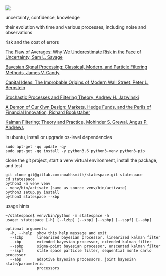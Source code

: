 <img src="https://gitlab.com/noahhsmith/statespace/raw/master/docs/images/udfactoring.png" align="center"/>

uncertainty, confidence, knowledge

their evolution with time and various processes, including noise and observations

risk and the cost of errors

[The Flaw of Averages: Why We Underestimate Risk in the Face of Uncertainty, Sam L. Savage](http://a.co/cDDBO9p)

[Bayesian Signal Processing: Classical, Modern, and Particle Filtering Methods, James V. Candy](http://a.co/gp4upXd)

[Capital Ideas: The Improbable Origins of Modern Wall Street, Peter L. Bernstein](http://a.co/1Y1DR9p)

[Stochastic Processes and Filtering Theory, Andrew H. Jazwinski](http://a.co/cm5zfQu) 

[A Demon of Our Own Design: Markets, Hedge Funds, and the Perils of Financial Innovation, Richard Bookstaber](http://a.co/4FvnyfB)

[Kalman Filtering: Theory and Practice, Mohinder S. Grewal, Angus P. Andrews](http://a.co/6hAa35c)

in ubuntu, install or upgrade os-level dependencies

    sudo apt-get -qq update -qy
    sudo apt-get -qq install -y python3.6 python3-venv python3-pip

clone the git project, start a venv virtual environment, install the package, and test

    git clone git@gitlab.com:noahhsmith/statespace.git statespace
    cd statespace
    python3 -m venv venv
    . venv/bin/activate (same as source venv/bin/activate)
    python3 setup.py install
    python3 statespace --xbp
    
usage hints

    ~/statespace$ venv/bin/python -m statespace -h
    usage: statespace [-h] [--lzbp] [--xbp] [--spbp] [--sspf] [--abp]
    
    optional arguments:
      -h, --help  show this help message and exit
      --lzbp      linearized bayesian processor, linearized kalman filter
      --xbp       extended bayesian processor, extended kalman filter
      --spbp      sigma-point bayesian processor, unscented kalman filter
      --sspf      state space particle filter, sequential monte carlo processor
      --abp       adaptive bayesian processors, joint bayesian state/parameteric
                  processors

